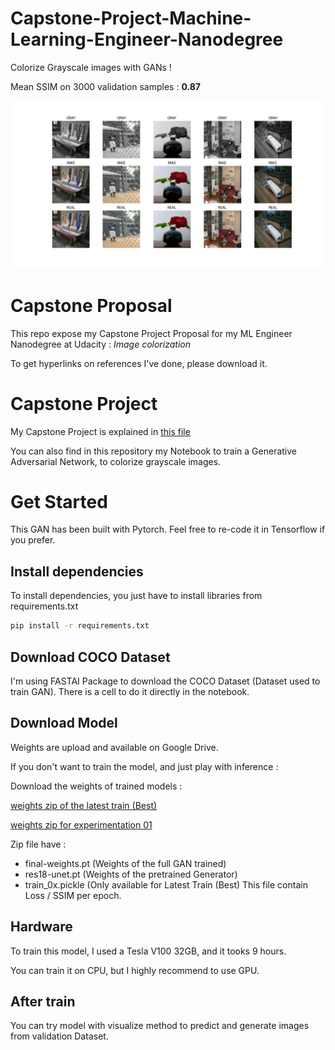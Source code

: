 # Capstone-Project-Machine-Learning-Engineer-Nanodegree

Colorize Grayscale images with GANs !

Mean SSIM on 3000 validation samples : **0.87**

<img src="./last_train/colorization_1613765691.7192485.png">


# Capstone Proposal
This repo expose my Capstone Project Proposal for my ML Engineer Nanodegree at Udacity : *Image colorization*

To get hyperlinks on references I've done, please download it.

# Capstone Project

My Capstone Project is explained in [this file](https://github.com/MaxGdr/Capstone-Project-Machine-Learning-Engineer-Nanodegree/blob/main/Capstone%20Project%20-%20Image%20Colorization.pdf
)

You can also find in this repository my Notebook to train a Generative Adversarial Network, to colorize grayscale images.

# Get Started 

This GAN has been built with Pytorch. Feel free to re-code it in Tensorflow if you prefer. 

## Install dependencies

To install dependencies, you just have to install libraries from requirements.txt

```bat
pip install -r requirements.txt
```

## Download COCO Dataset

I'm using FASTAI Package to download the COCO Dataset (Dataset used to train GAN).
There is a cell to do it directly in the notebook.

## Download Model 

Weights are upload and available on Google Drive.

If you don't want to train the model, and just play with inference :

Download the weights of trained models : 

[weights zip of the latest train (Best)](https://drive.google.com/uc?id=1FWGVilTO8DOWC9yDPQYeNx5rnaXG_Iw-&export=download)

[weights zip for experimentation 01](https://drive.google.com/uc?export=download&confirm=CDIp&id=1uexevb6_9VgZcO7hrPJMfjCEWxu-mo06)

Zip file have : 
- final-weights.pt (Weights of the full GAN trained)
- res18-unet.pt (Weights of the pretrained Generator)
- train_0x.pickle (Only available for Latest Train (Best) This file contain Loss / SSIM per epoch.

## Hardware

To train this model, I used a Tesla V100 32GB, and it tooks 9 hours. 

You can train it on CPU, but I highly recommend to use GPU.

## After train

You can try model with visualize method to predict and generate images from validation Dataset.
